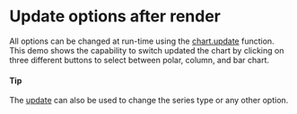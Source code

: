 # Update options after render

All options can be changed at run-time using the [chart.update](http://api.highcharts.com/highcharts/Chart.update) function. This demo shows the capability to switch updated the chart by clicking on three different buttons to select between polar, column, and bar chart.

#### Tip
The [update](http://api.highcharts.com/highcharts/Chart.update) can also be used to change the series type or any other option. 
